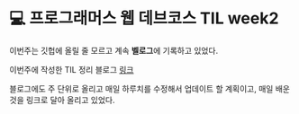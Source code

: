 # 💻 프로그래머스 웹 데브코스 TIL week2

이번주는 깃헙에 올릴 줄 모르고 계속 **벨로그**에 기록하고 있었다.

이번주에 작성한 TIL 정리 블로그 <a href=“https://velog.io/@chloe41297/KDT-%ED%94%84%EB%A1%9C%EA%B7%B8%EB%9E%98%EB%A8%B8%EC%8A%A4-%ED%94%84%EB%A1%A0%ED%8A%B8%EC%97%94%EB%93%9C-week2”> 링크 </a>

블로그에도 주 단위로 올리고 매일 하루치를 수정해서 업데이트 할 계획이고, 매일 배운것을 링크로 달아 올리고 있었다.

